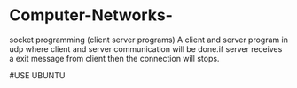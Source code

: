 # Computer-Networks-
socket programming (client server programs)
A client and server program in udp where client and server communication
will be done.if server receives a exit message from client then the connection will
stops.



#USE UBUNTU 
